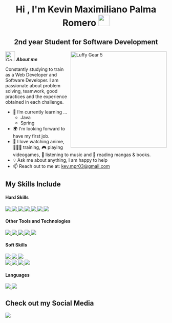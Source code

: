 <h1 align="center"><b>Hi , I'm Kevin Maximiliano Palma Romero </b><img src="https://media.giphy.com/media/hvRJCLFzcasrR4ia7z/giphy.gif" width="35"></h1>
<h2 align="center"><b>2nd year Student for Software Development</b></h2>
<!--  -->
<img align="right" width=300px alt="Luffy Gear 5" src="https://media.tenor.com/lO6HqZ3I2dIAAAAi/e.gif" />

<img src="https://media.tenor.com/z5_M1QreKEcAAAAi/gon-gon-laughing.gif" width="30px" alt="Gon laughing">&nbsp;***About me***

Constantly studying to train as a Web Developer and Software Developer. I am passionate about problem solving, teamwork, good practices and the experience obtained in each challenge.

- 🌱 I’m currently learning ...
  - Java
  - Spring
- 🌍 I'm looking forward to have my first job.
- 🧡 I love watching anime, 🏋🏽‍♂️ training, 🎮 playing videogames, 🎵 listening to music and 📖 reading mangas & books.
- 💡 Ask me about anything, I am happy to help<br>
- 📫 Reach out to me at: <a href="mailto:kev.mpr03@gmail.com">kev.mpr03@gmail.com</a>

## My Skills Include

<h4> Hard Skills </h4>
<span> 
  <a href="https://developer.mozilla.org/en-US/docs/Web/HTML">
    <img src="https://img.shields.io/badge/HTML5-E34F26?style=for-the-badge&logo=html5&logoColor=white">
  </a>
  <a href="https://developer.mozilla.org/en-US/docs/Web/CSS">
    <img src="https://img.shields.io/badge/CSS3-1572B6?style=for-the-badge&logo=css3&logoColor=white">
  </a>
  <a href="https://tailwindcss.com">
    <img src="https://img.shields.io/badge/Tailwind CSS-06B6D4?style=for-the-badge&logo=tailwindcss&logoColor=white">
  </a>
  <a href="https://developer.mozilla.org/en-US/docs/Web/JavaScript">
    <img src="https://img.shields.io/badge/JavaScript-F7DF1E?style=for-the-badge&logo=javascript&logoColor=black">
  </a>
  <a href="https://docs.oracle.com/en/java/javase/17/docs/api//">
    <img src="https://img.shields.io/badge/Java-ED8B00?style=for-the-badge&logo=coffeescript&logoColor=white">
  </a>
  <a href="https://learn.microsoft.com/en-gb/dotnet/csharp/">
    <img src="https://img.shields.io/badge/C%23-A178DB?style=for-the-badge&logo=C&logoColor=white">
  </a>
  <a href="https://www.mysql.com">
    <img src="https://img.shields.io/badge/MySQL-4479A1?style=for-the-badge&logo=mysql&logoColor=white">
  </a>
</span>


<h4> Other Tools and Technologies </h4>
<span>
  <a href="https://git-scm.com">
    <img src="https://img.shields.io/badge/Git-F05032?style=for-the-badge&logo=git&logoColor=white">
  </a>
  <a href="https://github.com">
    <img src="https://img.shields.io/badge/Github-181717?style=for-the-badge&logo=github&logoColor=white">
  </a>
  <a href="https://www.notion.so">
    <img src="https://img.shields.io/badge/Notion-181717?style=for-the-badge&logo=notion&logoColor=white">
  </a>
  <a href="https://www.atlassian.com/es/software/jira?campaign=19324540226&adgroup=143040524765&targetid=kwd-855725830&matchtype=e&network=g&device=c&device_model=&creative=642190148807&keyword=jira&placement=&target=&ds_eid=700000001558501&ds_e1=GOOGLE&gad_source=1&gclid=EAIaIQobChMIgKHz67qYiQMVIwqtBh0jPRhiEAAYASAAEgIqpPD_BwE">
    <img src="https://img.shields.io/badge/jira-0052CC?style=for-the-badge&logo=jira&logoColor=white">
  </a>
  <a href="https://trello.com/es">
    <img src="https://img.shields.io/badge/Trello-0052CC?style=for-the-badge&logo=Trello&logoColor=white">
  </a> 
</span>


<h4> Soft Skills </h4>
<span>
  <a href="https://www.linkedin.com/in/kevin-m-palma-r/">
    <img src="https://img.shields.io/badge/Teamwork-F453C4?style=for-the-badge&logo=trilium&logoColor=white">
  </a>
  <a href="https://www.linkedin.com/in/kevin-m-palma-r/">
    <img src="https://img.shields.io/badge/Planning and time management-E57CD8?style=for-the-badge&logo=trilium&logoColor=white">
  </a>
  <a href="https://www.linkedin.com/in/kevin-m-palma-r/">
    <img src="https://img.shields.io/badge/Communication and active listening-F453C4?style=for-the-badge&logo=trilium&logoColor=white">
  </a><br>
  <a href="https://www.linkedin.com/in/kevin-m-palma-r/">
    <img src="https://img.shields.io/badge/Critical thinking-E57CD8?style=for-the-badge&logo=trilium&logoColor=white"> 
  </a>
  <a href="https://www.linkedin.com/in/kevin-m-palma-r/">
    <img src="https://img.shields.io/badge/Professional ethics-F453C4?style=for-the-badge&logo=trilium&logoColor=white">
  </a>
  <a href="https://www.linkedin.com/in/kevin-m-palma-r/">
    <img src="https://img.shields.io/badge/Negotiation-E57CD8?style=for-the-badge&logo=trilium&logoColor=white">
  </a>
  <a href="https://www.linkedin.com/in/kevin-m-palma-r/">
    <img src="https://img.shields.io/badge/Adaptability-F453C4?style=for-the-badge&logo=trilium&logoColor=white">
  </a> 
</span>


<h4> Languages </h3>
<span>
  <a href="https://cert.efset.org/en/Sd4LCm">
    <img src="https://img.shields.io/badge/Spanish (Native)-4285F4?style=for-the-badge&logo=googletranslate&logoColor=white">
  </a>
  
  <a href="https://cert.efset.org/en/Sd4LCm">
    <img src="https://img.shields.io/badge/English (Intermediate)-4285F4?style=for-the-badge&logo=googletranslate&logoColor=white">
  </a>  
</span>

## Check out my Social Media
<a href= "https://www.linkedin.com/in/kevin-m-palma-r/">
    <img src="https://img.shields.io/badge/linkedin-0A66C2?style=for-the-badge&logo=linux&logoColor=white">
</a>
